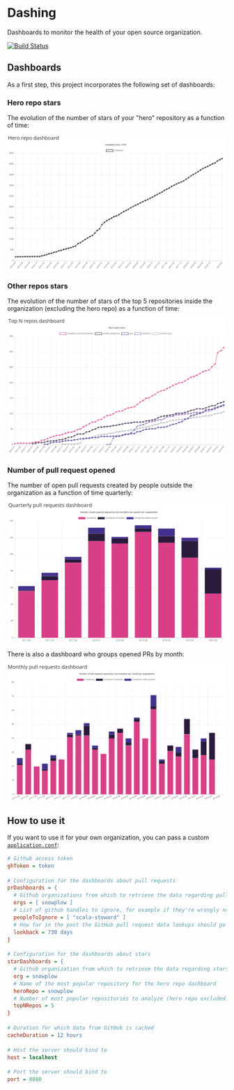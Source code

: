 # Dashing

Dashboards to monitor the health of your open source organization.

[![Build Status](https://travis-ci.org/BenFradet/dashing.svg?branch=master)](https://travis-ci.org/BenFradet/dashing)

## Dashboards

As a first step, this project incorporates the following set of dashboards:

### Hero repo stars

The evolution of the number of stars of your "hero" repository as a function of time:

![hero-repo](https://github.com/BenFradet/dashing/raw/master/screenshots/stars-hero.png)

### Other repos stars

The evolution of the number of stars of the top 5 repositories inside the organization (excluding
the hero repo) as a function of time:

![topn-repos](https://github.com/BenFradet/dashing/raw/master/screenshots/stars-top-n.png)

### Number of pull request opened

The number of open pull requests created by people outside the organization as a function
of time quarterly:

![quarterly-prs](https://github.com/BenFradet/dashing/raw/master/screenshots/prs-quarterly.png)

There is also a dashboard who groups opened PRs by month:

![monthly-prs](https://github.com/BenFradet/dashing/raw/master/screenshots/prs-monthly.png)

## How to use it

If you want to use it for your own organization, you can pass a custom
[`application.conf`](server/src/main/resources/reference.conf):

```ini
# Github access token
ghToken = token

# Configuration for the dashboards about pull requests
prDashboards = {
  # Github organizations from which to retrieve the data regarding pull requests
  orgs = [ snowplow ]
  # List of github handles to ignore, for example if they're wrongly not part of the org
  peopleToIgnore = [ "scala-steward" ]
  # How far in the past the GitHub pull request data lookups should go
  lookback = 730 days
}

# Configuration for the dashboards about stars
starDashboards = {
  # Github organization from which to retrieve the data regarding stars
  org = snowplow
  # Name of the most popular repository for the hero repo dashboard
  heroRepo = snowplow
  # Number of most popular repositories to analyze (hero repo excluded)
  topNRepos = 5
}

# Duration for which data from GitHub is cached
cacheDuration = 12 hours

# Host the server should bind to
host = localhost

# Port the server should bind to
port = 8080
```
